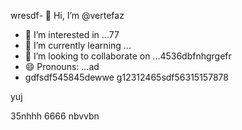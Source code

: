 wresdf- 👋 Hi, I’m @vertefaz
- 👀 I’m interested in ...77
- 🌱 I’m currently learning ...
- 💞️ I’m looking to collaborate on ...4536dbfnhgrgefr
- 😄 Pronouns: ...ad
- gdfsdf545845dewwe
g12312465sdf56315157878
<!---fgjsf544545688521file) appears on your GitHub profile.dfa3
You can click the Preview link to take a look at your45 changes.gf23
--->yuj
35nhhh
6666
nbvvbn
